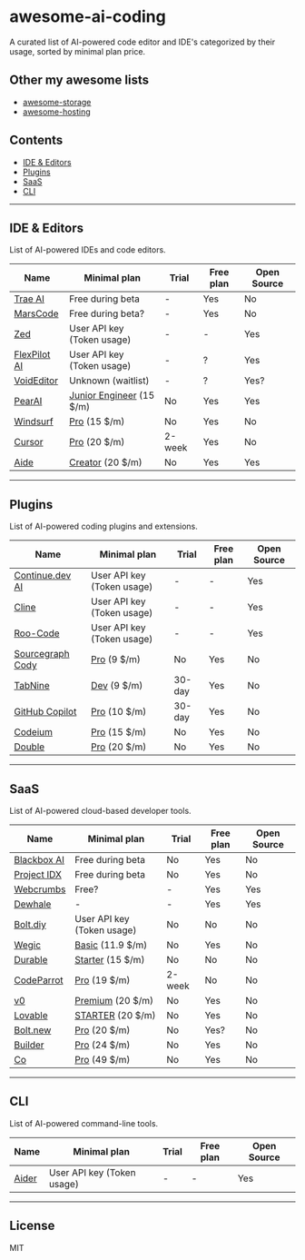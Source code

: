 # awesome-ai-coding

A curated list of AI-powered code editor and IDE's categorized by their usage, sorted by minimal plan price.

## Other my awesome lists

- [awesome-storage](https://github.com/dalisoft/awesome-storage)
- [awesome-hosting](https://github.com/dalisoft/awesome-hosting)

## Contents

- [IDE & Editors](#ide--editors)
- [Plugins](#plugins)
- [SaaS](#saas)
- [CLI](#cli)

---

## IDE & Editors

List of AI-powered IDEs and code editors.

| Name                                     | Minimal plan                                            | Trial  | Free plan | Open Source |
| ---------------------------------------- | ------------------------------------------------------- | ------ | --------- | ----------- |
| [Trae AI](https://trae.ai)               | Free during beta                                        | -      | Yes       | No          |
| [MarsCode](https://www.marscode.com)     | Free during beta?                                       | -      | Yes       | No          |
| [Zed](https://zed.dev)                   | User API key (Token usage)                              | -      | -         | Yes         |
| [FlexPilot AI](https://flexpilot.ai)     | User API key (Token usage)                              | -      | ?         | Yes         |
| [VoidEditor](https://voideditor.com)     | Unknown (waitlist)                                      | -      | ?         | Yes?        |
| [PearAI](https://trypear.ai)             | [Junior Engineer](https://trypear.ai/pricing) (15 \$/m) | No     | Yes       | Yes         |
| [Windsurf](https://codeium.com/windsurf) | [Pro](https://codeium.com/pricing) (15 \$/m)            | No     | Yes       | No          |
| [Cursor](https://www.cursor.com)         | [Pro](https://www.cursor.com/pricing) (20 \$/m)         | 2-week | Yes       | No          |
| [Aide](https://aide.dev)                 | [Creator](https://aide.dev/pricing) (20 \$/m)           | No     | Yes       | Yes         |

---

## Plugins

List of AI-powered coding plugins and extensions.

| Name                                                  | Minimal plan                                               | Trial  | Free plan | Open Source |
| ----------------------------------------------------- | ---------------------------------------------------------- | ------ | --------- | ----------- |
| [Continue.dev AI](https://continue.dev)               | User API key (Token usage)                                 | -      | -         | Yes         |
| [Cline](https://github.com/cline/cline)               | User API key (Token usage)                                 | -      | -         | Yes         |
| [Roo-Code](https://github.com/RooVetGit/Roo-Code)     | User API key (Token usage)                                 | -      | -         | Yes         |
| [Sourcegraph Cody](https://sourcegraph.com/cody)      | [Pro](https://sourcegraph.com/cody/pricing) (9 \$/m)       | No     | Yes       | No          |
| [TabNine](https://www.tabnine.com)                    | [Dev](https://www.tabnine.com/pricing) (9 \$/m)            | 30-day | Yes       | No          |
| [GitHub Copilot](https://github.com/features/copilot) | [Pro](https://github.com/features/copilot/plans) (10 \$/m) | 30-day | Yes       | No          |
| [Codeium](https://codeium.com)                        | [Pro](https://codeium.com/pricing) (15 \$/m)               | No     | Yes       | No          |
| [Double](https://double.bot)                          | [Pro](https://docs.double.bot/pricing) (20 \$/m)           | No     | Yes       | No          |

---

## SaaS

List of AI-powered cloud-based developer tools.

| Name                                           | Minimal plan                                      | Trial  | Free plan | Open Source |
| ---------------------------------------------- | ------------------------------------------------- | ------ | --------- | ----------- |
| [Blackbox AI](https://blackbox.ai)             | Free during beta                                  | No     | Yes       | No          |
| [Project IDX](https://idx.dev)                 | Free during beta                                  | No     | Yes       | No          |
| [Webcrumbs](https://www.webcrumbs.org)         | Free?                                             | -      | Yes       | Yes         |
| [Dewhale](https://github.com/Yuyz0112/dewhale) | -                                                 | -      | Yes       | Yes         |
| [Bolt.diy](https://bolt.diy)                   | User API key (Token usage)                        | No     | No        | No          |
| [Wegic](https://wegic.ai)                      | [Basic](https://wegic.ai/pricing) (11.9 \$/m)     | No     | Yes       | No          |
| [Durable](https://durable.co)                  | [Starter](https://durable.co/pricing) (15 \$/m)   | No     | No        | No          |
| [CodeParrot](https://codeparrot.ai)            | [Pro](https://codeparrot.ai/pricing) (19 \$/m)    | 2-week | No        | No          |
| [v0](https://v0.dev)                           | [Premium](https://v0.dev/pricing) (20 \$/m)       | No     | Yes       | No          |
| [Lovable](https://lovable.dev)                 | [STARTER](https://lovable.dev) (20 \$/m)          | No     | Yes       | No          |
| [Bolt.new](https://bolt.new)                   | [Pro](https://bolt.new) (20 \$/m)                 | No     | Yes?      | No          |
| [Builder](https://builder.io)                  | [Pro](https://www.builder.io/m/pricing) (24 \$/m) | No     | Yes       | No          |
| [Co](https://www.co.dev)                       | [Pro](https://www.co.dev/pricing) (49 \$/m)       | No     | Yes       | No          |

---

## CLI

List of AI-powered command-line tools.

| Name                        | Minimal plan               | Trial | Free plan | Open Source |
| --------------------------- | -------------------------- | ----- | --------- | ----------- |
| [Aider](https://aider.chat) | User API key (Token usage) | -     | -         | Yes         |

---

## License

MIT
